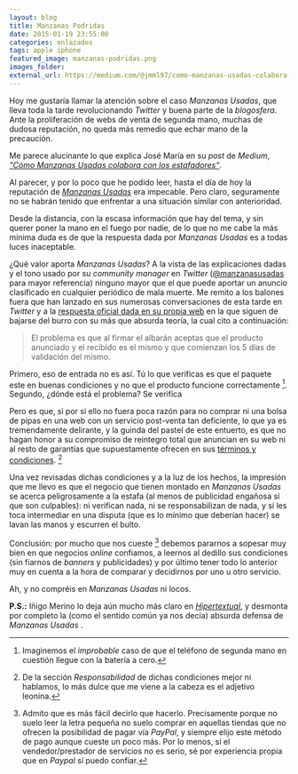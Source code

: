 ```yaml
---
layout: blog
title: Manzanas Podridas
date: 2015-01-19 23:55:00
categories: enlazados
tags: apple iphone
featured_image: manzanas-podridas.png
images_folder:
external_url: https://medium.com/@jmml97/como-manzanas-usadas-colabora-con-los-estafadores-9a1cb04ec65d
---
```

Hoy me gustaría llamar la atención sobre el caso *Manzanas Usadas*, que lleva toda la tarde revolucionando *Twitter* y buena parte de la *blogosfera*. Ante la proliferación de webs de venta de segunda mano, muchas de dudosa reputación, no queda más remedio que echar mano de la precaución.<Sigue Leyendo>

Me parece alucinante lo que explica José María en su *post* de *Medium*, [*"Cómo Manzanas Usadas colabora con los estafadores"*](https://medium.com/@jmml97/como-manzanas-usadas-colabora-con-los-estafadores-9a1cb04ec65d).

Al parecer, y por lo poco que he podido leer, hasta el día de hoy la reputación de [*Manzanas Usadas*](http://www.manzanasusadas.com/) era impecable. Pero claro, seguramente no se habrán tenido que enfrentar a una situación similar con anterioridad.

Desde la distancia, con la escasa información que hay del tema, y sin querer poner la mano en el fuego por nadie, de lo que no me cabe la más mínima duda es de que la respuesta dada por *Manzanas Usadas* es a todas luces inaceptable.

¿Qué valor aporta *Manzanas Usadas*? A la vista de las explicaciones dadas y el tono usado por su *community manager* en *Twitter* ([@manzanasusadas](https://twitter.com/ManzanasUsadas) para mayor referencia) ninguno mayor que el que puede aportar un anuncio clasificado en cualquier periódico de mala muerte. Me remito a los balones fuera que han lanzado en sus numerosas conversaciones de esta tarde en *Twitter* y a la [respuesta oficial dada en su propia web](http://www.manzanasusadas.com/art-86/el-caso-de-jmml97) en la que siguen de bajarse del burro con su más que absurda teoría, la cual cito a continuación:

> El problema es que al firmar el albarán aceptas que el producto anunciado y el recibido es el mismo y que comienzan los 5 días de validación del mismo.

Primero, eso de entrada no es así. Tú lo que verificas es que el paquete este en buenas condiciones y no que el producto funcione correctamente [^1]. Segundo, ¿dónde está el problema? Se verifica 

[^1]: Imaginemos el *improbable* caso de que el teléfono de segunda mano en cuestión llegue con la batería a cero.

Pero es que, si por si ello no fuera poca razón para no comprar ni una bolsa de pipas en una web con un servicio post-venta tan deficiente, lo que ya es tremendamente delirante, y la guinda del pastel de este entuerto, es que no hagan honor a su compromiso de reintegro total que anuncian en su web ni al resto de garantías que supuestamente ofrecen en sus [términos y condiciones](http://www.manzanasusadas.com/condicionesdeuso). [^2]

[^2]: De la sección *Responsabilidad* de dichas condiciones mejor ni hablamos, lo más dulce que me viene a la cabeza es el adjetivo leonina.

Una vez revisadas dichas condiciones y a la luz de los hechos, la impresión que me llevo es que el negocio que tienen montado en *Manzanas Usadas* se acerca peligrosamente a la estafa (al menos de publicidad engañosa sí que son culpables): ni verifican nada, ni se responsabilizan de nada, y si les toca intermediar en una disputa (que es lo mínimo que deberían hacer) se lavan las manos y escurren el bulto.

Conclusión: por mucho que nos cueste [^3] debemos pararnos a sopesar muy bien en que negocios *online* confiamos, a leernos al dedillo sus condiciones (sin fiarnos de *banners* y publicidades) y por último tener todo lo anterior muy en cuenta a la hora de comparar y decidirnos por uno u otro servicio. 

Ah, y no compréis en *Manzanas Usadas* ni locos.

[^3]: Admito que es más fácil decirlo que hacerlo. Precisamente porque no suelo leer la letra pequeña no suelo comprar en aquellas tiendas que no ofrecen la posibilidad de pagar vía *PayPal*, y siempre elijo este método de pago aunque cueste un poco más. Por lo menos, si el vendedor/prestador de servicios no es serio, sé por experiencia propia que en *Paypal* sí puedo confiar.

**P.S.:** Iñigo Merino lo deja aún mucho más claro en [*Hipertextual*](http://hipertextual.com/2015/01/manzanas-usadas-crisis), y desmonta por completo la (como el sentido común ya nos decía) absurda defensa de *Manzanas Usadas* .

